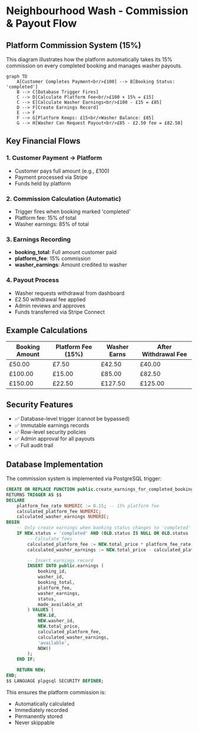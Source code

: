 # Neighbourhood Wash - Commission & Payout Flow

## Platform Commission System (15%)

This diagram illustrates how the platform automatically takes its 15% commission on every completed booking and manages washer payouts.

```mermaid
graph TD
    A[Customer Completes Payment<br/>£100] --> B[Booking Status: 'completed']
    B --> C[Database Trigger Fires]
    C --> D[Calculate Platform Fee<br/>£100 × 15% = £15]
    C --> E[Calculate Washer Earnings<br/>£100 - £15 = £85]
    D --> F[Create Earnings Record]
    E --> F
    F --> G[Platform Keeps: £15<br/>Washer Balance: £85]
    G --> H[Washer Can Request Payout<br/>£85 - £2.50 fee = £82.50]
```

## Key Financial Flows

### 1. Customer Payment → Platform

- Customer pays full amount (e.g., £100)
- Payment processed via Stripe
- Funds held by platform

### 2. Commission Calculation (Automatic)

- Trigger fires when booking marked 'completed'
- Platform fee: 15% of total
- Washer earnings: 85% of total

### 3. Earnings Recording

- **booking_total**: Full amount customer paid
- **platform_fee**: 15% commission
- **washer_earnings**: Amount credited to washer

### 4. Payout Process

- Washer requests withdrawal from dashboard
- £2.50 withdrawal fee applied
- Admin reviews and approves
- Funds transferred via Stripe Connect

## Example Calculations

| Booking Amount | Platform Fee (15%) | Washer Earns | After Withdrawal Fee |
| -------------- | ------------------ | ------------ | -------------------- |
| £50.00         | £7.50              | £42.50       | £40.00               |
| £100.00        | £15.00             | £85.00       | £82.50               |
| £150.00        | £22.50             | £127.50      | £125.00              |

## Security Features

- ✅ Database-level trigger (cannot be bypassed)
- ✅ Immutable earnings records
- ✅ Row-level security policies
- ✅ Admin approval for all payouts
- ✅ Full audit trail

## Database Implementation

The commission system is implemented via PostgreSQL trigger:

```sql
CREATE OR REPLACE FUNCTION public.create_earnings_for_completed_booking()
RETURNS TRIGGER AS $$
DECLARE
    platform_fee_rate NUMERIC := 0.15; -- 15% platform fee
    calculated_platform_fee NUMERIC;
    calculated_washer_earnings NUMERIC;
BEGIN
    -- Only create earnings when booking status changes to 'completed'
    IF NEW.status = 'completed' AND (OLD.status IS NULL OR OLD.status != 'completed') THEN
        -- Calculate fees
        calculated_platform_fee := NEW.total_price * platform_fee_rate;
        calculated_washer_earnings := NEW.total_price - calculated_platform_fee;

        -- Insert earnings record
        INSERT INTO public.earnings (
            booking_id,
            washer_id,
            booking_total,
            platform_fee,
            washer_earnings,
            status,
            made_available_at
        ) VALUES (
            NEW.id,
            NEW.washer_id,
            NEW.total_price,
            calculated_platform_fee,
            calculated_washer_earnings,
            'available',
            NOW()
        );
    END IF;

    RETURN NEW;
END;
$$ LANGUAGE plpgsql SECURITY DEFINER;
```

This ensures the platform commission is:

- Automatically calculated
- Immediately recorded
- Permanently stored
- Never skippable
